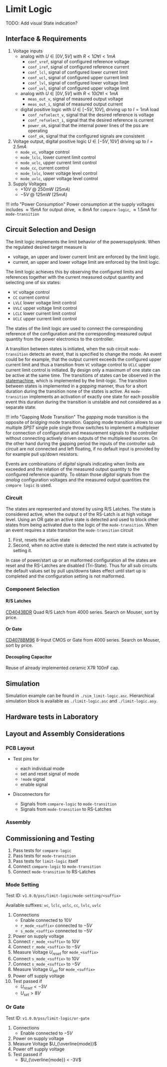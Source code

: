 # Limit Logic

TODO: Add visual State indication?

## Interface & Requirements

1. Voltage inputs
    - analog with $U \in [0V, 5V]$ with $R < 1 \Omega \forall I < 1mA$
        - `conf_vref`, signal of configured reference voltage
        - `conf_iref`, signal of configured reference current
        - `conf_lcl`, signal of configured lower current limit
        - `conf_ucl`, signal of configured upper current limit
        - `conf_lvl`, signal of configured lower voltage limit
        - `conf_uvl`, signal of configured upper voltage limit
    - analog with $U \in [0V, 5V]$ with $R < 10 \Omega \forall I < 1mA$
        - `meas_out_v`, signal of measured output voltage
        - `meas_out_i`, signal of measured output current
    - digital positive logic with $U \in [-5V, 10V]$, driving up to $I = 1 mA$
    load
        - `conf_refselect_v`, signal that the desired reference is voltage
        - `conf_refselect_i`, signal that the desired reference is current
        - `power_ok`, signal that the internal power lines of the pss are
        operating
        - `conf_ok`, signal that the configured signals are consistent
2. Voltage output, digital positive logic $U \in [-5V, 10V]$ driving up to $I =
   2.5mA$
    - `mode_vc`, voltage control
    - `mode_lclc`, lower current limit control
    - `mode_uclc`, upper current limit control
    - `mode_cc`, current control
    - `mode_lvlc`, lower voltage level control
    - `mode_uvlc`, upper voltage level control
3. Supply Voltages
    - $+10V$ @ $250mW$ ($25mA$)
    - $-5V$ @ $125mW$ ($25mA$)

!!! info "Power Consumption"
    Power consumption at the supply voltages includes $\approx 15mA$ for output
    drive, $\approx 8mA$ for `compare-logic`, $\approx 1.5mA$ for
    `mode-transition`

## Circuit Selection and Design

The limit logic implements the limit behavior of the powersupplysink. When the
regulated desired target measure is

- voltage, an upper and lower current limit are enforced by the limit logic.
- current, an upper and lower voltage limit are enforced by the limit logic.

The limit logic achieves this by observing the configured limits and references
together with the current measured output quantity and selecting one of six
states:

- `VC` voltage control
- `CC` current control
- `LVLC` lower voltage limit control
- `UVLC` upper voltage limit control
- `LCLC` lower current limit control
- `UCLC` upper current limit control

The states of the limit logic are used to connect the corresponding reference
of the configuration and the corresponding measured output quantity from the
power electronics to the controller.

A transition between states is initiated, when the sub circuit `mode-transition`
detects an event, that is specified to change the mode. An event could be for
example, that the output current exceeds the configured upper current limit and
thus a transition from `VC` voltage control to `UCLC` upper current limit
control is initiated. By design only a maximum of one state can be active at
the same time. The transitions of states can be observed in the
[statemachine](./mode-transition/statemachine.md), which is implemented by the
limit-logic. The transition between states is implemented in a _gapping_
manner, thus for a short duration during the transition none of the states is
active. As `mode-transition` implements an activation of exactly one state for
each possible event this duration during the transition is unstable and not
considered as a separate state.

!!! info "Gapping Mode Transition"
    The _gapping_ mode transition is the opposite of _bridging_ mode transition.
    Gapping mode transition allows to use multiple _SPST_ single pole single
    throw switches to implement a multiplexer for connection of configuration
    and measurement signals to the controller without connecting actively driven
    outputs of the multiplexed sources.
    On the other hand during the gapping period the inputs of the controller sub
    circuit are not connected and left floating, if no default input is provided
    by for example pull up/down resistors.

Events are combinations of _digital_ signals indicating when limits are
exceeded and the relation of the measured output quantity to the configured
reference quantity. To obtain those _digital_ signals from the _analog_
configuration voltages and the measured output quantities the `compare logic`
is used.

### Circuit

The states are represented and stored by using R/S Latches. The state is
considered active, when the output `Q` of the RS-Latch is at high voltage
level. Using an OR gate an active state is detected and used to block other
states from being activated due to the logic of the `mode-transition`.
When an event requires a state transition the `mode-transition` circuit

1. First, resets the active state
2. Second, when no active state is detected the next state is activated by
   setting it.

In case of power/start up or an malformed configuration all the states are
reset and the RS-Latches are disabled (Tri-State).
Thus for all sub circuits the default values set by pull ups/downs takes effect
until start up is completed and the configuration setting is not malformed.

### Component Selection

#### R/S Latches

[CD4043BDR] Quad R/S Latch from 4000 series. Search on Mouser, sort by price.

[CD4043BDR]: https://mou.sr/40mZDFB

#### Or Gate

[CD4078BM96] 8-Input CMOS or Gate from 4000 series. Search on Mouser, sort by
price.

[CD4078BM96]: https://www.ti.com/lit/ds/symlink/cd4078b.pdf

#### Decoupling Capacitor

Reuse of already implemented ceramic X7R 100nF cap.

## Simulation

Simulation example can be found in `./sim_limit-logic.asc`.
Hierarchical simulation block is available as `./limit-logic.asc` and
`./limit-logic.asy`.

## Hardware tests in Laboratory

## Layout and Assembly Considerations

### PCB Layout

- Test pins for
    - each individual mode
    - set and reset signal of mode
    - `!mode` signal
    - enable signal

- Disconnectors for
    - Signals from `compare-logic` to `mode-transition`
    - Signals from `mode-transition` to RS-Latches

### Assembly

## Commissioning and Testing

1. Pass tests for `compare-logic`
2. Pass tests for `mode-transition`
3. Pass tests for `limit-logic` itself
4. Connect `compare-logic` to `mode-transition`
5. Connect `mode-transition` to RS-Latches

### Mode Setting

Test ID: `v1.0.0/pss/limit-logic/mode-setting/<suffix>`

Available suffixes: `vc`, `lclc`, `uclc`, `cc`, `lvlc`, `uvlc`

1. Connections
    - Enable connected to $10V$
    - `r_mode_<suffix>` connected to $-5V$
    - `s_mode_<suffix>` connected to $-5V$
2. Power on supply voltage
3. Connect `r_mode_<suffix>` to $10V$
4. Connect `r_mode_<suffix>` to $-5V$
5. Measure Voltage $U_{reset}$ for `mode_<suffix>`
3. Connect `s_mode_<suffix>` to $10V$
4. Connect `s_mode_<suffix>` to $-5V$
5. Measure Voltage $U_{set}$ for `mode_<suffix>`
6. Power off supply voltage
7. Test passed if
    - $U_{reset} < -3V$
    - $U_{set} > 8V$

### Or Gate

Test ID: `v1.0.0/pss/limit-logic/or-gate`

1. Connections
    - Enable connected to $-5V$
2. Power on supply voltage
3. Measure Voltage $U_{\overline{mode}}$
4. Power off supply voltage
5. Test passed if
    - $U_{\overline{mode}} < -3V$
